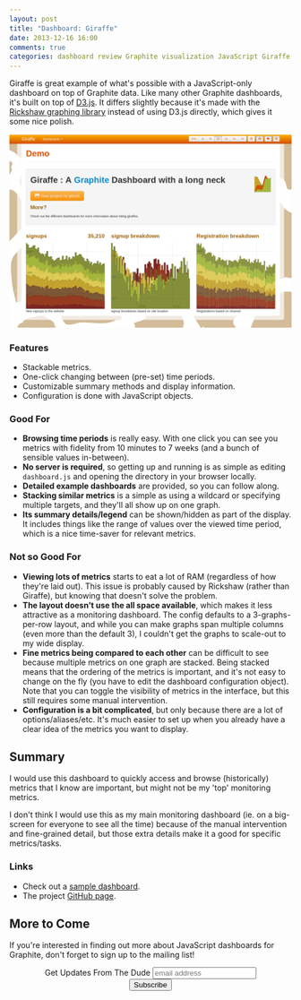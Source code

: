 ```yaml
---
layout: post
title: "Dashboard: Giraffe"
date: 2013-12-16 16:00
comments: true
categories: dashboard review Graphite visualization JavaScript Giraffe
---
```


Giraffe is great example of what's possible with a JavaScript-only dashboard on top of Graphite data. Like many other Graphite dashboards, it's built on top of [D3.js](). It differs slightly because it's made with the [Rickshaw graphing library](http://code.shutterstock.com/rickshaw/) instead of using D3.js directly, which gives it some nice polish.

![graph](/images/posts/dashboard-giraffe/demo.png "Giraffe Dashboard")

<!--more-->

### Features

* Stackable metrics.
* One-click changing between (pre-set) time periods.
* Customizable summary methods and display information.
* Configuration is done with JavaScript objects.

### Good For

* **Browsing time periods** is really easy. With one click you can see you metrics with fidelity from 10 minutes to 7 weeks (and a bunch of sensible values in-between).
* **No server is required**, so getting up and running is as simple as editing `dashboard.js` and opening the directory in your browser locally.
* **Detailed example dashboards** are provided, so you can follow along.
* **Stacking similar metrics** is a simple as using a wildcard or specifying multiple targets, and they'll all show up on one graph.
* **Its summary details/legend** can be shown/hidden as part of the display. It includes things like the range of values over the viewed time period, which is a nice time-saver for relevant metrics.

### Not so Good For

* **Viewing lots of metrics** starts to eat a lot of RAM (regardless of how they're laid out). This issue is probably caused by Rickshaw (rather than Giraffe), but knowing that doesn't solve the problem.
* **The layout doesn't use the all space available**, which makes it less attractive as a monitoring dashboard. The config defaults to a 3-graphs-per-row layout, and while you can make graphs span multiple columns (even more than the default 3), I couldn't get the graphs to scale-out to my wide display.
* **Fine metrics being compared to each other** can be difficult to see because multiple metrics on one graph are stacked. Being stacked means that the ordering of the metrics is important, and it's not easy to change on the fly (you have to edit the dashboard configuration object). Note that you can toggle the visibility of metrics in the interface, but this still requires some manual intervention.
* **Configuration is a bit complicated**, but only because  there are a lot of options/aliases/etc. It's much easier to set up when you already have a clear idea of the metrics you want to display.

## Summary

I would use this dashboard to quickly access and browse (historically) metrics that I know are important, but might not be my 'top' monitoring metrics.

I don't think I would use this as my main monitoring dashboard (ie. on a big-screen for everyone to see all the time) because of the manual intervention and fine-grained detail, but those extra details make it a good for specific metrics/tasks.

### Links

* Check out a [sample dashboard](http://giraffe.kenhub.com/).
* The project [GitHub page](https://github.com/kenhub/giraffe).

## More to Come

If you're interested in finding out more about JavaScript dashboards for
Graphite, don't forget to sign up to the mailing list!

<!-- Begin MailChimp Signup Form -->
<div id="mc_embed_signup" style="text-align: center;">
<form action="http://learnfastmath.us2.list-manage.com/subscribe/post?u=73d02cd94a0c4a3fa258d4d12&amp;id=9d0805d199" method="post" id="mc-embedded-subscribe-form" name="mc-embedded-subscribe-form" class="validate" target="_blank" novalidate>
  <label for="mce-EMAIL">Get Updates From The Dude</label>
  <input type="email" value="" name="EMAIL" class="email" id="mce-EMAIL" placeholder="email address" required>
  <div class="clear"><input type="submit" value="Subscribe" name="subscribe"
    id="mc-embedded-subscribe" class="button"></div>
</form>
</div>
<!--End mc_embed_signup-->
